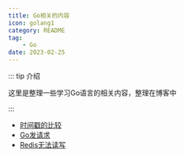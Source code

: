 ```yaml
---
title: Go相关的内容
icon: golang1
category: README
tag:
    - Go
date: 2023-02-25
---
```


::: tip 介绍

这里是整理一些学习Go语言的相关内容，整理在博客中

:::

- [时间戳的比较](time.md)
- [Go发请求](request.md)
- [Redis无法读写](redis.md)
